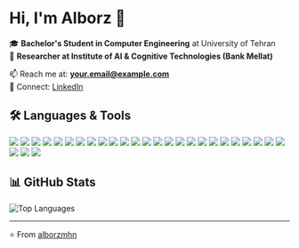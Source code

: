 # Hi, I'm Alborz 👋  

🎓 **Bachelor's Student in Computer Engineering** at University of Tehran  
🔬 **Researcher at Institute of AI & Cognitive Technologies (Bank Mellat)**  

📫 Reach me at: **your.email@example.com**  
🔗 Connect: [LinkedIn](https://www.linkedin.com/in/alborz-mahmoudian-b70185335/)

## 🛠️ Languages & Tools  

<p>
  <!-- Programming Languages -->
  <img src="https://img.shields.io/badge/C-00599C?logo=c&logoColor=white" />
  <img src="https://img.shields.io/badge/C++-00599C?logo=cplusplus&logoColor=white" />
  <img src="https://img.shields.io/badge/Java-ED8B00?logo=openjdk&logoColor=white" />
  <img src="https://img.shields.io/badge/Python-3776AB?logo=python&logoColor=white" />
  <img src="https://img.shields.io/badge/Verilog-8A2BE2?logoColor=white" />
  
  <!-- Version Control -->
  <img src="https://img.shields.io/badge/Git-F05032?logo=git&logoColor=white" />
  <img src="https://img.shields.io/badge/GitHub-181717?logo=github&logoColor=white" />
  
  <!-- Databases -->
  <img src="https://img.shields.io/badge/SQL-4479A1?logo=postgresql&logoColor=white" />
  <img src="https://img.shields.io/badge/MongoDB-47A248?logo=mongodb&logoColor=white" />
  <img src="https://img.shields.io/badge/MySQL-4479A1?logo=mysql&logoColor=white" />
  
  <!-- Data & Big Data -->
  <img src="https://img.shields.io/badge/Apache%20Spark-E25A1C?logo=apachespark&logoColor=white" />
  <img src="https://img.shields.io/badge/Kafka-231F20?logo=apachekafka&logoColor=white" />
  <img src="https://img.shields.io/badge/Hadoop-FF7A00?logo=apachehadoop&logoColor=white" />
  
  <!-- Machine Learning & AI -->
  <img src="https://img.shields.io/badge/Scikit--Learn-F7931E?logo=scikitlearn&logoColor=white" />
  <img src="https://img.shields.io/badge/TensorFlow-FF6F00?logo=tensorflow&logoColor=white" />
  <img src="https://img.shields.io/badge/PyTorch-EE4C2C?logo=pytorch&logoColor=white" />
  <img src="https://img.shields.io/badge/Keras-D00000?logo=keras&logoColor=white" />
  <img src="https://img.shields.io/badge/HuggingFace-FFCA28?logo=huggingface&logoColor=black" />
  <img src="https://img.shields.io/badge/Transformers-FFD43B?logo=huggingface&logoColor=black" />
  
  <!-- Data Science & Analysis -->
  <img src="https://img.shields.io/badge/Pandas-150458?logo=pandas&logoColor=white" />
  <img src="https://img.shields.io/badge/Numpy-013243?logo=numpy&logoColor=white" />
  <img src="https://img.shields.io/badge/Matplotlib-11557C?logo=python&logoColor=white" />
  <img src="https://img.shields.io/badge/Seaborn-76B900?logo=python&logoColor=white" />
  <img src="https://img.shields.io/badge/PowerBI-F2C811?logo=powerbi&logoColor=black" />
  <img src="https://img.shields.io/badge/Tableau-E97627?logo=tableau&logoColor=white" />
  
  <!-- Cloud & Deployment -->
  <img src="https://img.shields.io/badge/Docker-2496ED?logo=docker&logoColor=white" />
  <img src="https://img.shields.io/badge/Kubernetes-326CE5?logo=kubernetes&logoColor=white" />
  <img src="https://img.shields.io/badge/Linux-FCC624?logo=linux&logoColor=black" />
</p>


## 📊 GitHub Stats
![Top Languages](https://github-readme-stats.vercel.app/api/top-langs/?username=alborzmhn&layout=compact&theme=radical)  

---
⭐️ From [alborzmhn](https://github.com/alborzmhn)
